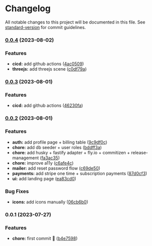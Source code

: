 # Changelog

All notable changes to this project will be documented in this file. See [standard-version](https://github.com/conventional-changelog/standard-version) for commit guidelines.

### [0.0.4](https://github.com/JorgeCoke/super-qwik-template/compare/v0.0.2...v0.0.4) (2023-08-02)


### Features

* **cicd:** add github actions ([4ac0509](https://github.com/JorgeCoke/super-qwik-template/commit/4ac0509c8c3778d2846f66a8d0ae0a8253ed4577))
* **threejs:** add threejs scene ([c0df79a](https://github.com/JorgeCoke/super-qwik-template/commit/c0df79ab4e23b26e95b65ce2fd39fd859b825fa6))

### [0.0.3](https://github.com/JorgeCoke/super-qwik-template/compare/v0.0.2...v0.0.3) (2023-08-01)


### Features

* **cicd:** add github actions ([46230fa](https://github.com/JorgeCoke/super-qwik-template/commit/46230fa7073e944a35f3e17f56c338c8c48a2c63))

### [0.0.2](https://github.com/JorgeCoke/super-qwik-template/compare/v0.0.1...v0.0.2) (2023-08-01)


### Features

* **auth:** add profile page + billing table ([9c9df0c](https://github.com/JorgeCoke/super-qwik-template/commit/9c9df0ce6b91b7c6c3c3e52c73404f4d7da2d9d6))
* **chore:** add db seeder + user roles ([bddff3a](https://github.com/JorgeCoke/super-qwik-template/commit/bddff3aec32cd046b5bd2f2253eb026f211f4413))
* **chore:** add husky + fastify adapter + fly.io + commitizen + release-management ([fa3ac35](https://github.com/JorgeCoke/super-qwik-template/commit/fa3ac359504fedd6d56d50b53d2be143244d2f84))
* **chore:** improve a11y ([c6afe4c](https://github.com/JorgeCoke/super-qwik-template/commit/c6afe4c06ebeda6a7de010fc54b9ec61cbe4ae9d))
* **mailer:** add reset password flow ([c69de50](https://github.com/JorgeCoke/super-qwik-template/commit/c69de505721de6be93aa3f387c3738e87e0a9cee))
* **payments:** add stripe one time + subscription payments ([87d0cf3](https://github.com/JorgeCoke/super-qwik-template/commit/87d0cf3268a83970794af44f61cf7464edba2a2e))
* **ui:** add landing page ([ea83cd0](https://github.com/JorgeCoke/super-qwik-template/commit/ea83cd05aba19e04f9f4c6975b32f98d2946069e))


### Bug Fixes

* **icons:** add icons manually ([06cb6b0](https://github.com/JorgeCoke/super-qwik-template/commit/06cb6b07dc93e9794a64cfe59b9e73e89a5f7b0c))

### 0.0.1 (2023-07-27)

### Features

- **chore:** first commit 🎉 ([b4e7598](https://github.com/JorgeCoke/qwikly-stack/commit/b4e75982e2c7b3ba20cfbca07c3fc0ed36030719))
